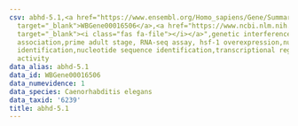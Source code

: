 ```yaml
---
csv: abhd-5.1,<a href="https://www.ensembl.org/Homo_sapiens/Gene/Summary?db=core;g=WBGene00016506"
  target="_blank">WBGene00016506</a>,<a href="https://www.ncbi.nlm.nih.gov/pubmed/30894454"
  target="_blank"><i class="fas fa-file"></i></a>",genetic interference,functional
  association,prime adult stage, RNA-seq assay, hsf-1 overexpression,nucleotide sequence
  identification,nucleotide sequence identification,transcriptional regulation,up-regulates
  activity
data_alias: abhd-5.1
data_id: WBGene00016506
data_numevidence: 1
data_species: Caenorhabditis elegans
data_taxid: '6239'
title: abhd-5.1
---
```

